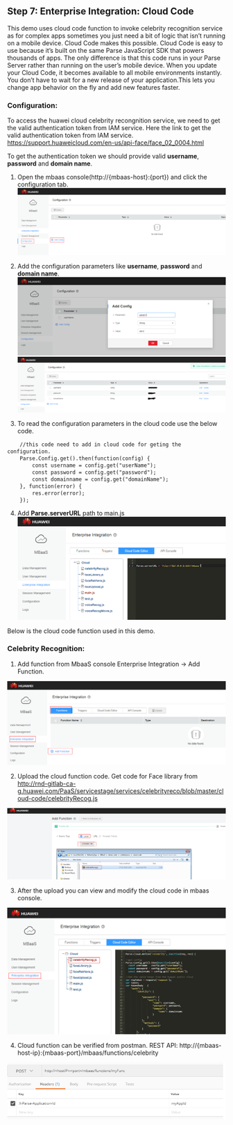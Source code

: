## Step 7: Enterprise  Integration: Cloud Code 

This demo uses cloud code function to invoke celebrity recognition service as for complex apps sometimes you just need a bit of logic that isn’t running on a mobile device. 
Cloud Code makes this possible.
Cloud Code is easy to use because it’s built on the same Parse JavaScript SDK that powers thousands of apps.
The only difference is that this code runs in your Parse Server rather than running on the user’s mobile device.
When you update your Cloud Code, it becomes available to all mobile environments instantly.
You don’t have to wait for a new release of your application.This lets you change app behavior on the fly and add new features faster.

### Configuration:
To access the huawei cloud celebrity recongnition service, we need to get the valid authentication token from IAM service.
Here the link to get the valid authentication token from IAM service.
https://support.huaweicloud.com/en-us/api-face/face_02_0004.html

To get the authentication token we should provide valid **username**, **password** and **domain name**.    

1) Open the mbaas console(http://{mbaas-host}:{port}) and click the configuration tab.
 ![Alt text](./imgs/config1.png?raw=true "config")
2) Add the configuration parameters like **username**, **password** and **domain name**.
 ![Alt text](./imgs/config2.png?raw=true "config")
 ![Alt text](./imgs/config3.png?raw=true "config")
 
3) To read the configuration parameters in the cloud code use the below code.
```
    //this code need to add in cloud code for geting the configuration.
    Parse.Config.get().then(function(config) {
        const username = config.get("userName");
        const password = config.get("password");
        const domainname = config.get("domainName");
    }, function(error) {
        res.error(error);
    });

```
4) Add **Parse.serverURL** path to main.js
 ![Alt text](./imgs/main.png?raw=true "main")
 
Below is the cloud code function used in this demo.
 

### Celebrity Recognition:

1) Add function from MbaaS console Enterprise Integration -> Add Function.

![Alt text](./imgs/upload1.png?raw=true "upload")

2) Upload the cloud function code. Get code for Face library from http://rnd-gitlab-ca-g.huawei.com/PaaS/servicestage/services/celebrityreco/blob/master/cloud-code/celebrityRecog.js

![Alt text](./imgs/upload2.png?raw=true "upload")

3) After the upload you can view and modify the cloud code in mbaas console.

![Alt text](./imgs/upload3.png?raw=true "upload")

4) Cloud function can be verified from postman. REST API: http://{mbaas-host-ip}:{mbaas-port}/mbaas/functions/celebrity

![Alt text](./imgs/postmancall.png?raw=true "postmancall")


  
